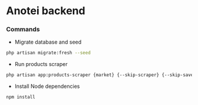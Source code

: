 # Anotei backend

### Commands

- Migrate database and seed

```bash
php artisan migrate:fresh --seed
```

- Run products scraper

```bash
php artisan app:products-scraper {market} {--skip-scraper} {--skip-save}
```
- Install Node dependencies

```bash
npm install
```
